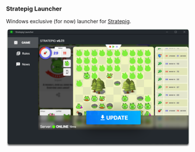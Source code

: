 ### Stratepig Launcher
Windows exclusive (for now) launcher for [Stratepig](https://stratepig.com).

<img src="/docs/ss1.png" width="750px">
